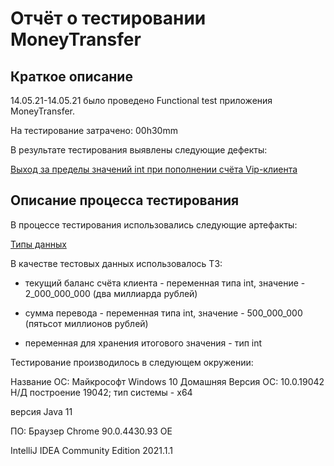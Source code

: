 # Отчёт о тестировании MoneyTransfer

## Краткое описание

14.05.21-14.05.21  было проведено Functional test приложения MoneyTransfer.

На тестирование затрачено: 00h30mm

В результате тестирования выявлены следующие дефекты:

[Выход за пределы значений int при пополнении счёта Vip-клиента](https://github.com/Alexsandra2203/MoneyTransfer_Java/issues/1#issue-892371833)

## Описание процесса тестирования

В процессе тестирования использовались следующие артефакты:

[Типы данных](https://metanit.com/java/tutorial/2.12.php)


В качестве тестовых данных использовалось ТЗ:

* текущий баланс счёта клиента - переменная типа int, значение - 2_000_000_000 (два миллиарда рублей)

* сумма перевода - переменная типа int, значение - 500_000_000 (пятьсот миллионов рублей)

* переменная для хранения итогового значения - тип int

Тестирование производилось в следующем окружении:

Название ОС: Майкрософт Windows 10 Домашняя
Версия ОС: 10.0.19042 Н/Д построение 19042; тип системы - x64

версия Java 11

ПО:
Браузер Chrome 90.0.4430.93 OE

IntelliJ IDEA Community Edition 2021.1.1
